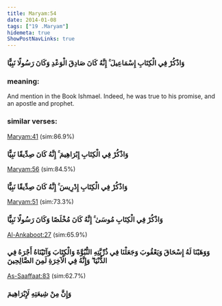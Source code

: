 ```yaml
---
title: Maryam:54
date: 2014-01-08
tags: ["19 .Maryam"]
hidemeta: true 
ShowPostNavLinks: true 
---
```

### وَاذْكُرْ فِي الْكِتَابِ إِسْمَاعِيلَ ۚ إِنَّهُ كَانَ صَادِقَ الْوَعْدِ وَكَانَ رَسُولًا نَبِيًّا
### meaning: 
And mention in the Book Ishmael. Indeed, he was true to his promise, and an apostle and prophet.
### similar verses: 

[Maryam:41](/19/41) (sim:86.9%)

### وَاذْكُرْ فِي الْكِتَابِ إِبْرَاهِيمَ ۚ إِنَّهُ كَانَ صِدِّيقًا نَبِيًّا

[Maryam:56](/19/56) (sim:84.5%)

### وَاذْكُرْ فِي الْكِتَابِ إِدْرِيسَ ۚ إِنَّهُ كَانَ صِدِّيقًا نَبِيًّا

[Maryam:51](/19/51) (sim:73.3%)

### وَاذْكُرْ فِي الْكِتَابِ مُوسَىٰ ۚ إِنَّهُ كَانَ مُخْلَصًا وَكَانَ رَسُولًا نَبِيًّا

[Al-Ankaboot:27](/29/27) (sim:65.9%)

### وَوَهَبْنَا لَهُ إِسْحَاقَ وَيَعْقُوبَ وَجَعَلْنَا فِي ذُرِّيَّتِهِ النُّبُوَّةَ وَالْكِتَابَ وَآتَيْنَاهُ أَجْرَهُ فِي الدُّنْيَا ۖ وَإِنَّهُ فِي الْآخِرَةِ لَمِنَ الصَّالِحِينَ

[As-Saaffaat:83](/37/83) (sim:62.7%)

### وَإِنَّ مِنْ شِيعَتِهِ لَإِبْرَاهِيمَ
